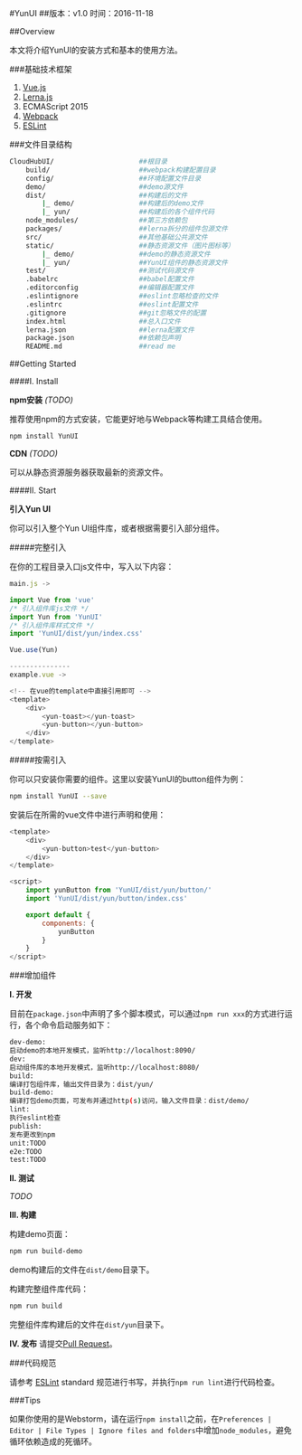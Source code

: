 #YunUI
##版本：v1.0 时间：2016-11-18

##Overview

本文将介绍YunUI的安装方式和基本的使用方法。

###基础技术框架
1. [Vue.js](https://vuejs.org/)
2. [Lerna.js](https://lernajs.io/)
3. ECMAScript 2015
4. [Webpack](https://webpack.github.io/docs/)
5. [ESLint](http://eslint.org/)

###文件目录结构
``` bash
CloudHubUI/						##根目录
	build/						##webpack构建配置目录
	config/						##环境配置文件目录
	demo/						##demo源文件
	dist/						##构建后的文件
		|_ demo/				##构建后的demo文件
		|_ yun/					##构建后的各个组件代码
	node_modules/				##第三方依赖包
	packages/					##lerna拆分的组件包源文件
	src/						##其他基础公共源文件
	static/						##静态资源文件（图片图标等）
		|_ demo/				##demo的静态资源文件
		|_ yun/					##YunUI组件的静态资源文件
	test/						##测试代码源文件
	.babelrc					##babel配置文件
	.editorconfig				##编辑器配置文件
	.eslintignore				##eslint忽略检查的文件
	.eslintrc					##eslint配置文件
	.gitignore					##git忽略文件的配置
	index.html					##总入口文件
	lerna.json					##lerna配置文件
	package.json				##依赖包声明
	README.md					##read me
```

##Getting Started

####I.	Install

**npm安装** *(TODO)*

推荐使用npm的方式安装，它能更好地与Webpack等构建工具结合使用。

``` bash
npm install YunUI
```

**CDN** *(TODO)*

可以从静态资源服务器获取最新的资源文件。

####II. Start

**引入Yun UI**

你可以引入整个Yun UI组件库，或者根据需要引入部分组件。

#####完整引入

在你的工程目录入口js文件中，写入以下内容：

``` javascript
main.js ->

import Vue from 'vue'
/* 引入组件库js文件 */
import Yun from 'YunUI'
/* 引入组件库样式文件 */
import 'YunUI/dist/yun/index.css'

Vue.use(Yun)

---------------
example.vue ->

<!-- 在vue的template中直接引用即可 -->
<template>
    <div>
        <yun-toast></yun-toast>
        <yun-button></yun-button>
    </div>
</template>

```

#####按需引入

你可以只安装你需要的组件。这里以安装YunUI的button组件为例：

``` bash
npm install YunUI --save
```
安装后在所需的vue文件中进行声明和使用：

``` javascript
<template>
    <div>
        <yun-button>test</yun-button>
    </div>
</template>

<script>
    import yunButton from 'YunUI/dist/yun/button/'
	import 'YunUI/dist/yun/button/index.css'

    export default {
        components: {
            yunButton
        }
    }
</script>

```

###增加组件

**I.	开发**

目前在`package.json`中声明了多个脚本模式，可以通过`npm run xxx`的方式进行运行，各个命令启动服务如下：

``` bash
dev-demo:
启动demo的本地开发模式，监听http://localhost:8090/
dev:
启动组件库的本地开发模式，监听http://localhost:8080/
build:
编译打包组件库，输出文件目录为：dist/yun/
build-demo:
编译打包demo页面，可发布并通过http(s)访问，输入文件目录：dist/demo/
lint:
执行eslint检查
publish:
发布更改到npm
unit:TODO
e2e:TODO
test:TODO
```

**II. 测试**

*TODO*

**III. 构建**

构建demo页面：

``` bash
npm run build-demo
```
demo构建后的文件在`dist/demo`目录下。

构建完整组件库代码：

``` bash
npm run build
```
完整组件库构建后的文件在`dist/yun`目录下。


**IV. 发布**
请提交[Pull Request](https://git-scm.com/docs/git-request-pull)。

###代码规范

请参考 [ESLint](http://eslint.org/) standard 规范进行书写，并执行`npm run lint`进行代码检查。

###Tips

如果你使用的是Webstorm，请在运行`npm install`之前，在`Preferences | Editor | File Types | Ignore files and folders`中增加`node_modules`，避免循环依赖造成的死循环。